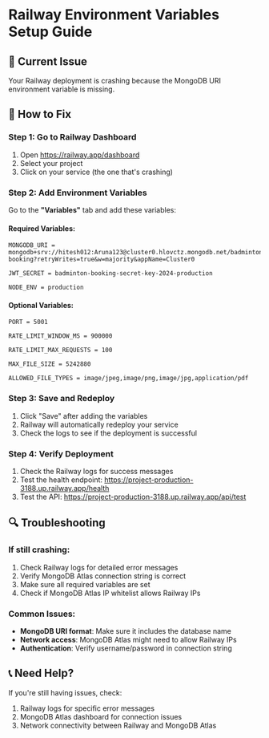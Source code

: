 # Railway Environment Variables Setup Guide

## 🚨 Current Issue
Your Railway deployment is crashing because the MongoDB URI environment variable is missing.

## 🔧 How to Fix

### Step 1: Go to Railway Dashboard
1. Open https://railway.app/dashboard
2. Select your project
3. Click on your service (the one that's crashing)

### Step 2: Add Environment Variables
Go to the **"Variables"** tab and add these variables:

#### Required Variables:
```
MONGODB_URI = mongodb+srv://hitesh012:Aruna123@cluster0.hlovctz.mongodb.net/badminton-booking?retryWrites=true&w=majority&appName=Cluster0
```

```
JWT_SECRET = badminton-booking-secret-key-2024-production
```

```
NODE_ENV = production
```

#### Optional Variables:
```
PORT = 5001
```

```
RATE_LIMIT_WINDOW_MS = 900000
```

```
RATE_LIMIT_MAX_REQUESTS = 100
```

```
MAX_FILE_SIZE = 5242880
```

```
ALLOWED_FILE_TYPES = image/jpeg,image/png,image/jpg,application/pdf
```

### Step 3: Save and Redeploy
1. Click "Save" after adding the variables
2. Railway will automatically redeploy your service
3. Check the logs to see if the deployment is successful

### Step 4: Verify Deployment
1. Check the Railway logs for success messages
2. Test the health endpoint: https://project-production-3188.up.railway.app/health
3. Test the API: https://project-production-3188.up.railway.app/api/test

## 🔍 Troubleshooting

### If still crashing:
1. Check Railway logs for detailed error messages
2. Verify MongoDB Atlas connection string is correct
3. Make sure all required variables are set
4. Check if MongoDB Atlas IP whitelist allows Railway IPs

### Common Issues:
- **MongoDB URI format**: Make sure it includes the database name
- **Network access**: MongoDB Atlas might need to allow Railway IPs
- **Authentication**: Verify username/password in connection string

## 📞 Need Help?
If you're still having issues, check:
1. Railway logs for specific error messages
2. MongoDB Atlas dashboard for connection issues
3. Network connectivity between Railway and MongoDB Atlas 